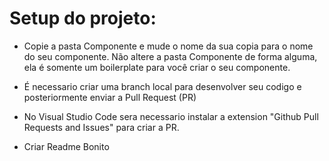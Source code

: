 # Setup do projeto:

- Copie a pasta Componente e mude o nome da sua copia para o nome do seu componente. Não altere a pasta Componente de forma alguma, ela é somente um boilerplate para você criar o seu componente. 
 
- É necessario criar uma branch local para desenvolver seu codigo e posteriormente enviar a Pull Request (PR)
 
- No Visual Studio Code sera necessario instalar a extension  "Github Pull Requests and Issues" para criar a PR. 

- Criar Readme Bonito

